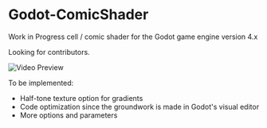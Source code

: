 # Godot-ComicShader
Work in Progress cell / comic shader for the Godot game engine version 4.x

Looking for contributors.

![Video Preview](https://i.postimg.cc/Cx39r8QV/kyubus-Comic-Shader.jpg)

To be implemented:
- Half-tone texture option for gradients
- Code optimization since the groundwork is made in Godot's visual editor
- More options and parameters
